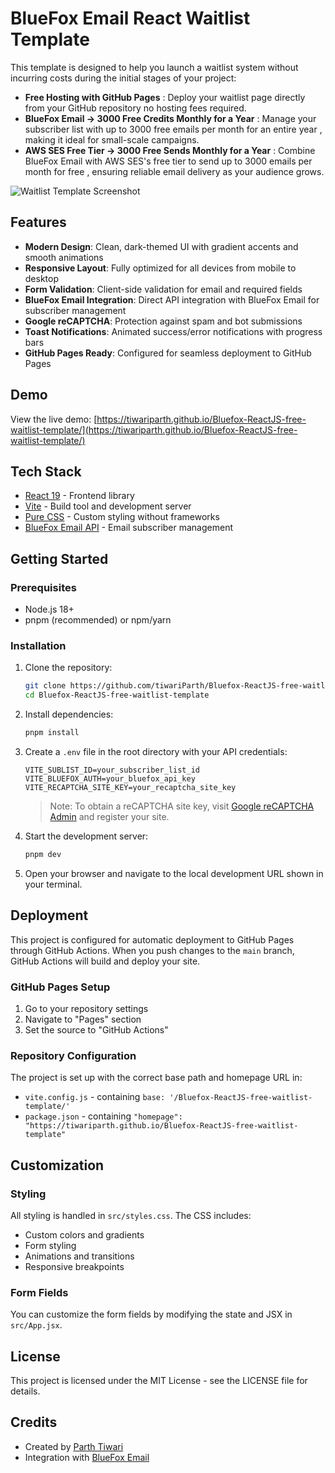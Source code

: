 # BlueFox Email React Waitlist Template
This template is designed to help you launch a waitlist system without incurring costs during the initial stages of your project:

- **Free Hosting with GitHub Pages** : Deploy your waitlist page directly from your GitHub repository no hosting fees required.
- **BlueFox Email → 3000 Free Credits Monthly for a Year** : Manage your subscriber list with up to 3000 free emails per month for an entire year , making it ideal for small-scale campaigns.
- **AWS SES Free Tier → 3000 Free Sends Monthly for a Year** : Combine BlueFox Email with AWS SES's free tier to send up to 3000 emails per month for free , ensuring reliable email delivery as your audience grows.

![Waitlist Template Screenshot](./src/assets/logo-glowning.png)

## Features

- **Modern Design**: Clean, dark-themed UI with gradient accents and smooth animations
- **Responsive Layout**: Fully optimized for all devices from mobile to desktop
- **Form Validation**: Client-side validation for email and required fields
- **BlueFox Email Integration**: Direct API integration with BlueFox Email for subscriber management
- **Google reCAPTCHA**: Protection against spam and bot submissions
- **Toast Notifications**: Animated success/error notifications with progress bars
- **GitHub Pages Ready**: Configured for seamless deployment to GitHub Pages

## Demo

View the live demo: [https://tiwariparth.github.io/Bluefox-ReactJS-free-waitlist-template/](https://tiwariparth.github.io/Bluefox-ReactJS-free-waitlist-template/)

## Tech Stack

- [React 19](https://react.dev/) - Frontend library
- [Vite](https://vitejs.dev/) - Build tool and development server
- [Pure CSS](https://developer.mozilla.org/en-US/docs/Web/CSS) - Custom styling without frameworks
- [BlueFox Email API](https://bluefoxemail.com/) - Email subscriber management

## Getting Started

### Prerequisites

- Node.js 18+
- pnpm (recommended) or npm/yarn

### Installation

1. Clone the repository:
   ```bash
   git clone https://github.com/tiwariParth/Bluefox-ReactJS-free-waitlist-template.git
   cd Bluefox-ReactJS-free-waitlist-template
   ```

2. Install dependencies:
   ```bash
   pnpm install
   ```

3. Create a `.env` file in the root directory with your API credentials:
   ```
   VITE_SUBLIST_ID=your_subscriber_list_id
   VITE_BLUEFOX_AUTH=your_bluefox_api_key
   VITE_RECAPTCHA_SITE_KEY=your_recaptcha_site_key
   ```

   > Note: To obtain a reCAPTCHA site key, visit [Google reCAPTCHA Admin](https://www.google.com/recaptcha/admin) and register your site.

4. Start the development server:
   ```bash
   pnpm dev
   ```

5. Open your browser and navigate to the local development URL shown in your terminal.

## Deployment

This project is configured for automatic deployment to GitHub Pages through GitHub Actions. When you push changes to the `main` branch, GitHub Actions will build and deploy your site.

### GitHub Pages Setup

1. Go to your repository settings
2. Navigate to "Pages" section
3. Set the source to "GitHub Actions"

### Repository Configuration

The project is set up with the correct base path and homepage URL in:
- `vite.config.js` - containing `base: '/Bluefox-ReactJS-free-waitlist-template/'`
- `package.json` - containing `"homepage": "https://tiwariparth.github.io/Bluefox-ReactJS-free-waitlist-template"`

## Customization

### Styling

All styling is handled in `src/styles.css`. The CSS includes:
- Custom colors and gradients
- Form styling
- Animations and transitions
- Responsive breakpoints

### Form Fields

You can customize the form fields by modifying the state and JSX in `src/App.jsx`.

## License

This project is licensed under the MIT License - see the LICENSE file for details.

## Credits

- Created by [Parth Tiwari](https://github.com/tiwariParth)
- Integration with [BlueFox Email](https://bluefoxemail.com/)
